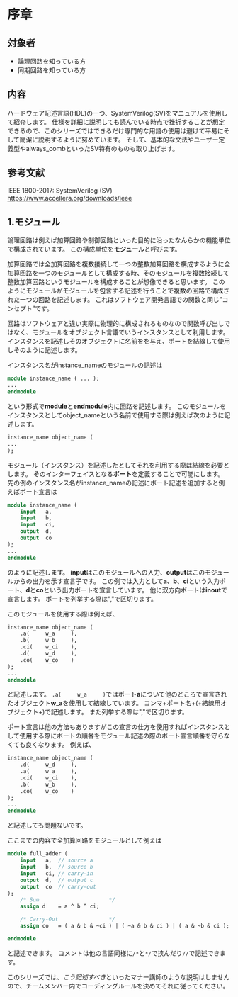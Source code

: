 # 序章

## 対象者
- 論理回路を知っている方
- 同期回路を知っている方
  
## 内容
ハードウェア記述言語(HDL)の一つ、SystemVerilog(SV)をマニュアルを使用して紹介します。
仕様を詳細に説明しても読んでいる時点で挫折することが想定できるので、このシリーズではできるだけ専門的な用語の使用は避けて平易にそして簡潔に説明するように努めています。
そして、基本的な文法やユーザー定義型やalways_combといったSV特有のものも取り上げます。

## 参考文献
IEEE 1800-2017: SystemVerilog (SV) 
https://www.accellera.org/downloads/ieee


## 1.モジュール

論理回路は例えば加算回路や制御回路といった目的に沿ったなんらかの機能単位で構成されています。
この構成単位を**モジュール**と呼びます。

加算回路では全加算回路を複数接続して一つの整数加算回路を構成するように全加算回路を一つのモジュールとして構成する時、そのモジュールを複数接続して整数加算回路というモジュールを構成することが想像できると思います。
このようにモジュールがモジュールを包含する記述を行うことで複数の回路で構成された一つの回路を記述します。
これはソフトウェア開発言語での関数と同じ”コンセプト”です。

回路はソフトウェアと違い実際に物理的に構成されるものなので関数呼び出しではなく、モジュールをオブジェクト言語でいうインスタンスとして利用します。
インスタンスを記述しそのオブジェクトに名前をを与え、ポートを結線して使用しそのように記述します。

インスタンス名がinstance_nameのモジュールの記述は

```systemverilog
module instance_name ( ... );
...
endmodule
```

という形式で**module**と**endmodule**内に回路を記述します。
このモジュールをインスタンスとしてobject_nameという名前で使用する際は例えば次のように記述します。

```systemverilog
instance_name object_name (
...
);

```

モジュール（インスタンス）を記述したとしてそれを利用する際は結線を必要とします。
そのインターフェイスとなる**ポート**を定義することで可能にします。
先の例のインスタンス名がinstance_nameの記述にポート記述を追加すると例えばポート宣言は

```systemverilog
module instance_name (
    input   a,
    input   b,
    input   ci,
    output  d,
    output  co
);
...
endmodule
```

のように記述します。
**input**はこのモジュールへの入力、**output**はこのモジュールからの出力を示す宣言子です。
この例では入力として**a**、**b**、**ci**という入力ポート、**d**と**co**という出力ポートを宣言しています。
他に双方向ポートは**inout**で宣言します。
ポートを列挙する際は","で区切ります。

このモジュールを使用する際は例えば、


```systemverilog
instance_name object_name (
    .a(     w_a     ),
    .b(     w_b     ),
    .ci(    w_ci    ),
    .d(     w_d     ),
    .co(    w_co    )
);
...
endmodule
```

と記述します。
``.a(     w_a     )``ではポート**a**について他のところで宣言されたオブジェクト**w_a**を使用して結線しています。
コンマ+ポート名+(+結線用オブジェクト+)で記述します。
また列挙する際は","で区切ります。

ポート宣言は他の方法もありますがこの宣言の仕方を使用すればインスタンスとして使用する際にポートの順番をモジュール記述の際のポート宣言順番を守らなくても良くなります。
例えば、

```systemverilog
instance_name object_name (
    .d(     w_d     ),
    .a(     w_a     ),
    .ci(    w_ci    ),
    .b(     w_b     ),
    .co(    w_co    )
);
...
endmodule
```

と記述しても問題ないです。

ここまでの内容で全加算回路をモジュールとして例えば

```systemverilog
module full_adder (
    input   a,  // source a
    input   b,  // source b
    input   ci, // carry-in
    output  d,  // output c
    output  co  // carry-out
);
    /* Sum                      */
    assign d    = a ^ b ^ ci;

    /* Carry-Out                */
    assign co   = ( a & b & ~ci ) | ( ~a & b & ci ) | ( a & ~b & ci );

endmodule
```

と記述できます。
コメントは他の言語同様に``/*``と``*/``で挟んだり``//``で記述できます。

このシリーズでは、*こう記述すべき*といったマナー講師のような説明はしませんので、チームメンバー内でコーディングルールを決めてそれに従ってください。